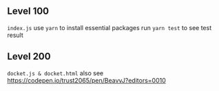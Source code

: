 ## Level 100

`index.js`
use `yarn` to install essential packages
run `yarn test` to see test result

## Level 200

`docket.js & docket.html`
also see https://codepen.io/trust2065/pen/BeavvJ?editors=0010
